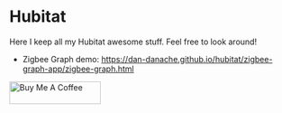# Hubitat

Here I keep all my Hubitat awesome stuff. Feel free to look around!

- Zigbee Graph demo: https://dan-danache.github.io/hubitat/zigbee-graph-app/zigbee-graph.html

[<img src="https://cdn.buymeacoffee.com/buttons/v2/default-yellow.png" alt="Buy Me A Coffee" style="height: 40px !important;width: 162px !important">](https://www.buymeacoffee.com/dandanache)

